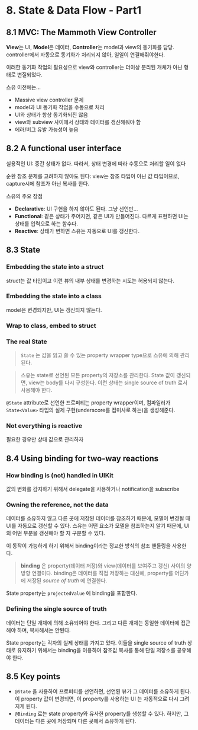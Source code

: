 # 8. State & Data Flow - Part1

## 8.1 MVC: The Mammoth View Controller

**View**는 UI, **Model**은 데이터, **Controller**는 model과 view의 동기화를 담당. controller에서 자동으로 동기화가 처리되지 않아, 일일이 연결해줘야한다.

이러한 동기화 작업의 필요성으로 view와 controller는 더이상 분리된 개체가 아닌 형태로 변질되었다.

스유 이전에는...

- Massive view controller 문제
- model과 UI 동기화 작업을 수동으로 처리
- UI와 상태가 항상 동기화되진 않음
- view와 subview 사이에서 상태와 데이터를 갱신해줘야 함
- 에러/버그 유발 가능성이 높음

## 8.2 A functional user interface

실용적인 UI: 중간 상태가 없다. 따라서, 상태 변경에 따라 수동으로 처리할 일이 없다

순환 참조 문제를 고려하지 않아도 된다: view는 참조 타입이 아닌 값 타입이므로, capture시에 참조가 아닌 복사를 한다.

스유의 주요 장점

- **Declarative**: UI 구현을 하지 않아도 된다. 그냥 선언만...
- **Functional**: 같은 상태가 주어지면, 같은 UI가 만들어진다. 다르게 표현하면 UI는 상태를 입력으로 하는 함수다.
- **Reactive**: 상태가 변하면 스유는 자동으로 UI를 갱신한다.

## 8.3 State

### Embedding the state into a struct

struct는 값 타입이고 이런 뷰의 내부 상태를 변경하는 시도는 허용되지 않는다.

### Embedding the state into a class

model은 변경되지만, UI는 갱신되지 않는다.

### Wrap to class, embed to struct

### The real State

> `State` 는 값을 읽고 쓸 수 있는 property wrapper type으로 스유에 의해 관리된다.

> 스유는 state로 선언된 모든 property의 저장소를 관리한다. State 값이 갱신되면, view는 body를 다시 구성한다. 이런 상태는 single source of truth 로서 사용해야 한다.

`@State` attribute로 선언한 프로퍼티는 property wrapper이며, 컴파일러가 `State<Value>` 타입의 실제 구현(underscore를 접미사로 하는)을 생성해준다.

### Not everything is reactive

필요한 경우만 상태 값으로 관리하자

## 8.4 Using binding for two-way reactions

### How binding is (not) handled in UIKit

값의 변화를 감지하기 위해서 delegate을 사용하거나 notification을 subscribe

### Owning the reference, not the data

데이터를 소유하지 않고 다른 곳에 저장된 데이터를 참조하기 때문에, 모델이 변경될 때 UI를 자동으로 갱신할 수 있다. 스유는 어떤 요소가 모델을 참조하는지 알기 때문에, UI의 어떤 부분을 갱신해야 할 지 구분할 수 있다.

이 동작이 가능하게 하기 위해서 binding이라는 정교한 방식의 참조 핸들링을 사용한다.

> **binding** 은 property(데이터 저장)와 view(데이터를 보여주고 갱신) 사이의 양방향 연결이다. binding은 데이터를 직접 저장하는 대신에, property를 어딘가에 저장된 *source of truth* 에 연결한다.

State property는 `projectedValue` 에 binding을 포함한다.

### Defining the single source of truth

데이터는 단일 개체에 의해 소유되어야 한다. 그리고 다른 개체는 동일한 데이터에 접근해야 하며, 복사해서는 안된다.

State property는 각자의 실제 상태를 가지고 있다. 이들을 single source of truth 상태로 유지하기 위해서는 binding을 이용하여 참조값 복사를 통해 단일 저장소를 공유해야 한다.

## 8.5 Key points

- `@State` 을 사용하여 프로퍼티를 선언하면, 선언된 뷰가 그 데이터를 소유하게 된다. 이 property 값이 변경되면, 이 property를 사용하는 UI 는 자동적으로 다시 그려지게 된다.
- `@Binding` 로는 state property와 유사한 property를 생성할 수 있다. 하지만, 그 데이터는 다른 곳에 저장되며 다른 곳에서 소유하게 된다.